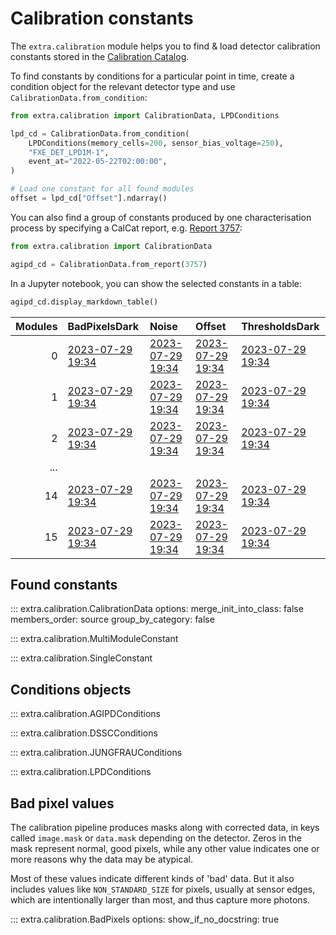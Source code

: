# Calibration constants

The `extra.calibration` module helps you to find & load detector calibration
constants stored in the [Calibration Catalog](https://in.xfel.eu/calibration/).

To find constants by conditions for a particular point in time, create a
condition object for the relevant detector type and use
`CalibrationData.from_condition`:

```python
from extra.calibration import CalibrationData, LPDConditions

lpd_cd = CalibrationData.from_condition(
    LPDConditions(memory_cells=200, sensor_bias_voltage=250),
    "FXE_DET_LPD1M-1",
    event_at="2022-05-22T02:00:00",
)

# Load one constant for all found modules
offset = lpd_cd["Offset"].ndarray()
```

You can also find a group of constants produced by one characterisation process
by specifying a CalCat report, e.g. [Report 3757](https://in.xfel.eu/calibration/reports/3757):

```python
from extra.calibration import CalibrationData

agipd_cd = CalibrationData.from_report(3757)
```

In a Jupyter notebook, you can show the selected constants in a table:

```python
agipd_cd.display_markdown_table()
```

| Modules | BadPixelsDark                                                                           | Noise                                                                                   | Offset                                                                                  | ThresholdsDark                                                                          |
|--------:|:----------------------------------------------------------------------------------------|:----------------------------------------------------------------------------------------|:----------------------------------------------------------------------------------------|:----------------------------------------------------------------------------------------|
|       0 | [2023-07-29 19:34](https://in.xfel.eu/calibration/calibration_constant_versions/172433) | [2023-07-29 19:34](https://in.xfel.eu/calibration/calibration_constant_versions/172424) | [2023-07-29 19:34](https://in.xfel.eu/calibration/calibration_constant_versions/172409) | [2023-07-29 19:34](https://in.xfel.eu/calibration/calibration_constant_versions/172442) |
|       1 | [2023-07-29 19:34](https://in.xfel.eu/calibration/calibration_constant_versions/172402) | [2023-07-29 19:34](https://in.xfel.eu/calibration/calibration_constant_versions/172395) | [2023-07-29 19:34](https://in.xfel.eu/calibration/calibration_constant_versions/172390) | [2023-07-29 19:34](https://in.xfel.eu/calibration/calibration_constant_versions/172416) |
|       2 | [2023-07-29 19:34](https://in.xfel.eu/calibration/calibration_constant_versions/172425) | [2023-07-29 19:34](https://in.xfel.eu/calibration/calibration_constant_versions/172410) | [2023-07-29 19:34](https://in.xfel.eu/calibration/calibration_constant_versions/172388) | [2023-07-29 19:34](https://in.xfel.eu/calibration/calibration_constant_versions/172435) |
|     ... |                                                                                      |
|      14 | [2023-07-29 19:34](https://in.xfel.eu/calibration/calibration_constant_versions/172407) | [2023-07-29 19:34](https://in.xfel.eu/calibration/calibration_constant_versions/172399) | [2023-07-29 19:34](https://in.xfel.eu/calibration/calibration_constant_versions/172392) | [2023-07-29 19:34](https://in.xfel.eu/calibration/calibration_constant_versions/172418) |
|      15 | [2023-07-29 19:34](https://in.xfel.eu/calibration/calibration_constant_versions/172421) | [2023-07-29 19:34](https://in.xfel.eu/calibration/calibration_constant_versions/172415) | [2023-07-29 19:34](https://in.xfel.eu/calibration/calibration_constant_versions/172406) | [2023-07-29 19:34](https://in.xfel.eu/calibration/calibration_constant_versions/172429) |


## Found constants

::: extra.calibration.CalibrationData
    options:
      merge_init_into_class: false
      members_order: source
      group_by_category: false

::: extra.calibration.MultiModuleConstant

::: extra.calibration.SingleConstant

## Conditions objects

::: extra.calibration.AGIPDConditions

::: extra.calibration.DSSCConditions

::: extra.calibration.JUNGFRAUConditions

::: extra.calibration.LPDConditions

## Bad pixel values

The calibration pipeline produces masks along with corrected data, in keys
called `image.mask` or `data.mask` depending on the detector. Zeros in the mask
represent normal, good pixels, while any other value indicates one or more
reasons why the data may be atypical.

Most of these values indicate different kinds of 'bad' data. But it also
includes values like `NON_STANDARD_SIZE` for pixels, usually at sensor edges,
which are intentionally larger than most, and thus capture more photons.

::: extra.calibration.BadPixels
    options:
      show_if_no_docstring: true
